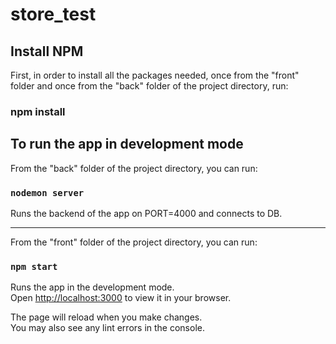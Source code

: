 # store_test

## Install NPM

First, in order to install all the packages needed, once from the "front" folder and once from the "back" folder of the project directory, run:

### npm install

## To run the app in development mode

From the "back" folder of the project directory, you can run:

### `nodemon server`

Runs the backend of the app on PORT=4000 and connects to DB.

---

From the "front" folder of the project directory, you can run:

### `npm start`

Runs the app in the development mode.\
Open [http://localhost:3000](http://localhost:3000) to view it in your browser.

The page will reload when you make changes.\
You may also see any lint errors in the console.
